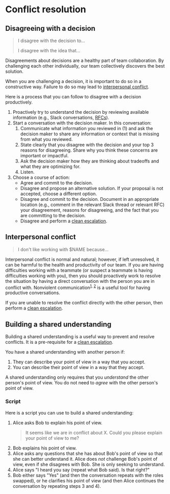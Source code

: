 # Conflict resolution

## Disagreeing with a decision

> I disagree with the decision to...
>
> I disagree with the idea that...

Disagreements about decisions are a healthy part of team collaboration. By challenging each other individually, our team collectively discovers the best solution.

When you are challenging a decision, it is important to do so in a constructive way. Failure to do so may lead to [interpersonal conflict](#interpersonal-conflict).

Here is a process that you can follow to disagree with a decision productively.

1. Proactively try to understand the decision by reviewing available information (e.g., Slack conversations, [RFCs](rfcs/index.md)).
1. Start a conversation with the decision maker. In this conversation:
   1. Communicate what information you reviewed in (1) and ask the decision maker to share any information or context that is missing from what you reviewed.
   1. State clearly that you disagree with the decision and your top 3 reasons for disagreeing. Share why you think these concerns are important or impactful.
   1. Ask the decision maker how they are thinking about tradeoffs and what they are optimizing for.
   1. Listen.
1. Choose a course of action:
    - Agree and commit to the decision.
    - Disagree and propose an alternative solution. If your proposal is not accepted, choose a different option.
    - Disagree and commit to the decision. Document in an appropriate location (e.g., comment in the relevant Slack thread or relevant RFC) your disagreement, reasons for disagreeing, and the fact that you are committing to the decision.
    - Disagree and perform a [clean escalation](clean_escalation.md).

## Interpersonal conflict

> I don't like working with $NAME because...

Interpersonal conflict is normal and natural; however, if left unresolved, it can be harmful to the health and productivity of our team. If you are having difficulties working with a teammate (or suspect a teammate is having difficulties working with you), then you should proactively work to resolve the situation by having a direct conversation with the person you are in conflict with. Nonviolent communication<sup>[1](http://www.citizenshandbook.org/nonviolent_communication.pdf), [2](https://www.nonviolentcommunication.com/pdf_files/4part_nvc_process.pdf)</sup> is a useful tool for having productive conversations.

If you are unable to resolve the conflict directly with the other person, then perform a [clean escalation](clean_escalation.md).

## Building a shared understanding

Building a shared understanding is a useful way to prevent and resolve conflicts. It is a pre-requisite for a [clean escalation](clean_escalation.md).

You have a shared understanding with another person if:

1. They can describe your point of view in a way that you accept.
1. You can describe their point of view in a way that they accept.

A shared understanding only requires that you _understand_ the other person's point of view. You do not need to _agree_ with the other person's point of view.

### Script

Here is a script you can use to build a shared understanding:

1. Alice asks Bob to explain his point of view.
    > It seems like we are in conflict about X. Could you please explain your point of view to me?
1. Bob explains his point of view.
1. Alice asks any questions that she has about Bob's point of view so that she can better understand it. Alice does *not* challenge Bob's point of view, even if she disagrees with Bob. She is only seeking to understand.
1. Alice says "I heard you say (repeat what Bob said). Is that right?"
1. Bob either says "Yes" (and then the conversation repeats with the roles swapped), or he clarifies his point of view (and then Alice continues the conversation by repeating steps 3 and 4).